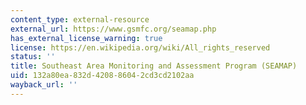 ```yaml
---
content_type: external-resource
external_url: https://www.gsmfc.org/seamap.php
has_external_license_warning: true
license: https://en.wikipedia.org/wiki/All_rights_reserved
status: ''
title: Southeast Area Monitoring and Assessment Program (SEAMAP)
uid: 132a80ea-832d-4208-8604-2cd3cd2102aa
wayback_url: ''
---
```

